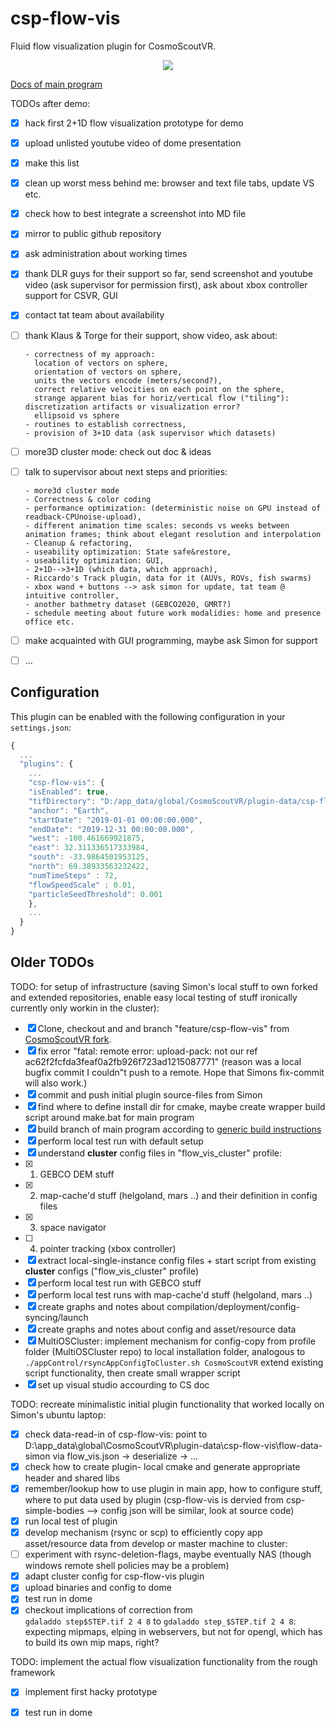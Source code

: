 # csp-flow-vis

Fluid flow visualization plugin for CosmoScoutVR.

<p align="center"> 
  <img src ="resources/screenshots/csp-flow-vis_prototype1.png" />
</p>



[Docs of main program](https://github.com/cosmoscout/cosmoscout-vr/tree/develop/docs)


TODOs after demo:

- [x] hack first 2+1D flow visualization prototype for demo
- [x] upload unlisted youtube video of dome presentation
- [x] make this list
- [x] clean up worst mess behind me: browser and text file tabs, update VS etc.
- [x] check how to best integrate a screenshot into MD file
- [x] mirror to public github repository

- [x] ask administration about working times
- [x] thank DLR guys for their support so far, send screenshot and youtube video (ask supervisor for permission first), 
      ask about xbox controller support for CSVR, GUI
- [x] contact tat team about availability
- [ ] thank Klaus & Torge for their support, show video, ask about:

      - correctness of my approach: 
        location of vectors on sphere, 
        orientation of vectors on sphere, 
        units the vectors encode (meters/second?), 
        correct relative velocities on each point on the sphere, 
        strange apparent bias for horiz/vertical flow ("tiling"): discretization artifacts or visualization error?
        ellipsoid vs sphere
      - routines to establish correctness,
      - provision of 3+1D data (ask supervisor which datasets)

- [ ] more3D cluster mode: check out  doc & ideas

- [ ] talk to supervisor about next steps and priorities: 

      - more3d cluster mode
      - Correctness & color coding
      - performance optimization: (deterministic noise on GPU instead of readback-CPUnoise-upload), 
      - different animation time scales: seconds vs weeks between animation frames; think about elegant resolution and interpolation
      - Cleanup & refactoring, 
      - useability optimization: State safe&restore,
      - useability optimization: GUI, 
      - 2+1D-->3+1D (which data, which approach), 
      - Riccardo's Track plugin, data for it (AUVs, ROVs, fish swarms)
      - xbox wand + buttons --> ask simon for update, tat team @ intuitive controller,
      - another bathmetry dataset (GEBCO2020, GMRT?)
      - schedule meeting about future work modalidies: home and presence office etc.

- [ ] make acquainted with GUI programming, maybe ask Simon for support
- [ ] ...









## Configuration

This plugin can be enabled with the following configuration in your `settings.json`:

```javascript
{
  ...
  "plugins": {
    ...
    "csp-flow-vis": {
	"isEnabled": true,
	"tifDirectory": "D:/app_data/global/CosmoScoutVR/plugin-data/csp-flow-vis/flow-data-simon",
	"anchor": "Earth",
	"startDate": "2019-01-01 00:00:00.000",
	"endDate": "2019-12-31 00:00:00.000",		
	"west": -100.461669921875, 
	"east": 32.311336517333984, 
	"south": -33.9864501953125, 
	"north": 69.38933563232422,
	"numTimeSteps" : 72,
	"flowSpeedScale" : 0.01,
	"particleSeedThreshold": 0.001
    },
    ...
  }
}
```

## Older TODOs

TODO: for setup of infrastructure (saving Simon's local stuff to own forked and extended repositories, enable easy local testing of stuff ironically currently only workin in the cluster):
- [x] Clone, checkout and and branch "feature/csp-flow-vis" from [CosmoScoutVR fork](https://git.geomar.de/arena/cosmoscout-vr.git).
- [x] fix error "fatal: remote error: upload-pack: not our ref ac62f2fcfda3feaf0a2fb926f723ad1215087771"
      (reason was a local bugfix commit I couldn"t push to a remote. Hope that Simons fix-commit will also work.)
- [x] commit and push initial plugin source-files from Simon
- [x] find where to define install dir for cmake, maybe create wrapper build script around make.bat for main program
- [x] build branch of main program according to [generic build instructions](https://github.com/cosmoscout/cosmoscout-vr/blob/develop/docs/install.md) 
- [x] perform local test run with default setup
- [x] understand **cluster** config files in "flow_vis_cluster" profile:
- [x] 1. GEBCO DEM stuff
- [x] 2. map-cache'd stuff (helgoland, mars ..) and their definition in config files
- [x] 3. space navigator
- [ ] 4. pointer tracking (xbox  controller)
- [x] extract local-single-instance config files + start script 
      from existing  **cluster** configs ("flow_vis_cluster" profile)
- [x] perform local test run with GEBCO stuff
- [x] perform local test runs with map-cache'd stuff (helgoland, mars ..)
- [x] create graphs and notes about compilation/deployment/config-syncing/launch
- [x] create graphs and notes about config and asset/resource data
- [x] MultiOSCluster: implement mechanism for config-copy from profile folder (MultiOSCluster repo) 
      to local installation folder, analogous to 
      `./appControl/rsyncAppConfigToCluster.sh CosmoScoutVR`
      extend existing script functionality, then create small wrapper script
- [x] set up visual studio  accourding to CS doc

TODO: recreate minimalistic initial plugin functionality that worked locally on Simon's ubuntu laptop:
- [x] check data-read-in of csp-flow-vis: point to D:\app_data\global\CosmoScoutVR\plugin-data\csp-flow-vis\flow-data-simon
      via flow_vis.json -> deserialize -> ...
- [x] check how to create plugin- local cmake and generate appropriate header and shared libs
- [x] remember/lookup how to use plugin in main app, how to configure stuff, where to put data used by plugin
      (csp-flow-vis is dervied from csp-simple-bodies --> config json will be similar, look at source code)
- [x] run local test of plugin
- [x] develop mechanism (rsync or scp) to efficiently copy app asset/resource data from develop or master machine to cluster:
- [ ] experiment with rsync-deletion-flags, maybe eventually NAS (though windows remote shell policies may be a problem) 
- [x] adapt cluster config for csp-flow-vis plugin
- [x] upload binaries and config to dome
- [x] test run in dome
- [x] checkout implications of correction from  
      `gdaladdo step$STEP.tif 2 4 8` to 
      `gdaladdo step_$STEP.tif 2 4 8`: expecting mipmaps, elping in webservers, but not for opengl,
      which has to build its own mip maps, right?

TODO: implement the actual flow visualization functionality from the rough framework
- [x] implement first hacky prototype 
- [x] test run in dome





